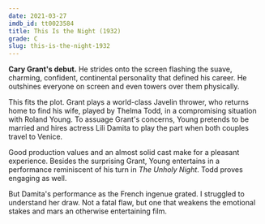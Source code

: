 ```yaml
---
date: 2021-03-27
imdb_id: tt0023584
title: This Is the Night (1932)
grade: C
slug: this-is-the-night-1932
---
```


**Cary Grant's debut.** He strides onto the screen flashing the suave, charming, confident, continental personality that defined his career. He outshines everyone on screen and even towers over them physically.

<!-- end -->

This fits the plot. Grant plays a world-class Javelin thrower, who returns home to find his wife, played by Thelma Todd, in a compromising situation with Roland Young. To assuage Grant's concerns, Young pretends to be married and hires actress Lili Damita to play the part when both couples travel to Venice.

Good production values and an almost solid cast make for a pleasant experience. Besides the surprising Grant, Young entertains in a performance reminiscent of his turn in <span data-imdb-id="tt0020534">_The Unholy Night_</span>. Todd proves engaging as well.

But Damita's performance as the French ingenue grated. I struggled to understand her draw. Not a fatal flaw, but one that weakens the emotional stakes and mars an otherwise entertaining film.